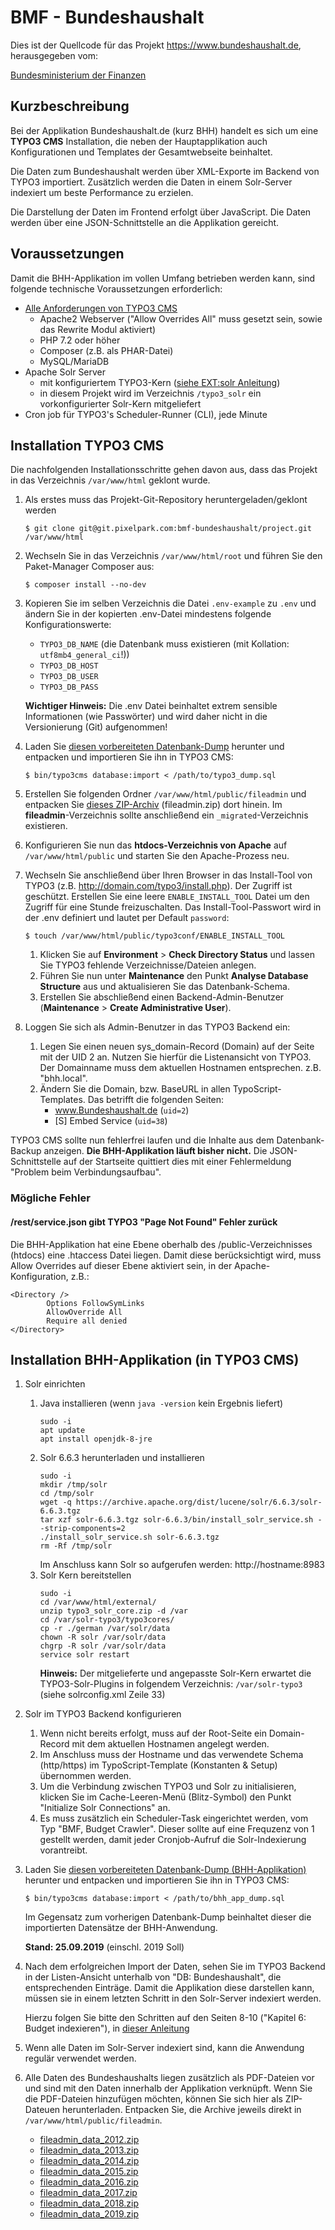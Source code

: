 # BMF - Bundeshaushalt

Dies ist der Quellcode für das Projekt https://www.bundeshaushalt.de, herausgegeben vom:

[Bundesministerium der Finanzen](https://www.bundesfinanzministerium.de)


## Kurzbeschreibung

Bei der Applikation Bundeshaushalt.de (kurz BHH) handelt es sich um eine **TYPO3 CMS** Installation,
die neben der Hauptapplikation auch Konfigurationen und Templates der Gesamtwebseite beinhaltet. 

Die Daten zum Bundeshaushalt werden über XML-Exporte im Backend von TYPO3 importiert. 
Zusätzlich werden die Daten in einem Solr-Server indexiert um beste Performance zu erzielen.

Die Darstellung der Daten im Frontend erfolgt über JavaScript. Die Daten werden über eine
JSON-Schnittstelle an die Applikation gereicht.


## Voraussetzungen

Damit die BHH-Applikation im vollen Umfang betrieben werden kann, sind folgende technische 
Voraussetzungen erforderlich:

- [Alle Anforderungen von TYPO3 CMS](https://docs.typo3.org/m/typo3/guide-installation/master/en-us/In-depth/SystemRequirements/Index.html)
    - Apache2 Webserver ("Allow Overrides All" muss gesetzt sein, sowie das Rewrite Modul aktiviert)
    - PHP 7.2 oder höher
    - Composer (z.B. als PHAR-Datei)
    - MySQL/MariaDB
- Apache Solr Server
    - mit konfiguriertem TYPO3-Kern ([siehe EXT:solr Anleitung](https://docs.typo3.org/typo3cms/extensions/solr/stable/GettingStarted/Solr.html))
    - in diesem Projekt wird im Verzeichnis ``/typo3_solr`` ein vorkonfigurierter Solr-Kern mitgeliefert
- Cron job für TYPO3's Scheduler-Runner (CLI), jede Minute
 

## Installation TYPO3 CMS

Die nachfolgenden Installationsschritte gehen davon aus, dass das Projekt in das Verzeichnis ``/var/www/html``
geklont wurde. 


1. Als erstes muss das Projekt-Git-Repository heruntergeladen/geklont werden
    ```
    $ git clone git@git.pixelpark.com:bmf-bundeshaushalt/project.git /var/www/html
    ```

2. Wechseln Sie in das Verzeichnis ``/var/www/html/root`` und führen Sie den Paket-Manager Composer aus:
    ```
   $ composer install --no-dev
    ```
   
3. Kopieren Sie im selben Verzeichnis die Datei ``.env-example`` zu ``.env`` und ändern Sie in der kopierten 
   .env-Datei mindestens folgende Konfigurationswerte:
   
    - ``TYPO3_DB_NAME`` (die Datenbank muss existieren (mit Kollation: ``utf8mb4_general_ci``!))
    - ``TYPO3_DB_HOST``
    - ``TYPO3_DB_USER``
    - ``TYPO3_DB_PASS``
    
    **Wichtiger Hinweis:** 
    Die .env Datei beinhaltet extrem sensible Informationen (wie Passwörter) und wird daher nicht in die
    Versionierung (Git) aufgenommen!
   

4. Laden Sie [diesen vorbereiteten Datenbank-Dump](https://github.com/Bundesfinanzministerium/Bundeshaushalt-Applikation/releases/download/2019-10/typo3_dump.zip) herunter und entpacken und importieren Sie ihn in TYPO3 CMS:
    ```
    $ bin/typo3cms database:import < /path/to/typo3_dump.sql
    ```

5. Erstellen Sie folgenden Ordner ``/var/www/html/public/fileadmin`` und entpacken Sie [dieses ZIP-Archiv](https://github.com/Bundesfinanzministerium/Bundeshaushalt-Applikation/releases/download/2019-10/fileadmin.zip)
   (fileadmin.zip) dort hinein. Im **fileadmin**-Verzeichnis sollte anschließend ein ``_migrated``-Verzeichnis existieren.

6. Konfigurieren Sie nun das **htdocs-Verzeichnis von Apache** auf ``/var/www/html/public`` und starten Sie den
   Apache-Prozess neu.

7. Wechseln Sie anschließend über Ihren Browser in das Install-Tool von TYPO3 (z.B. http://domain.com/typo3/install.php). 
   Der Zugriff ist geschützt. Erstellen Sie eine leere ``ENABLE_INSTALL_TOOL`` Datei um den Zugriff für eine Stunde 
   freizuschalten. Das Install-Tool-Passwort wird in der .env definiert und lautet per Default ``password``:
    ```
    $ touch /var/www/html/public/typo3conf/ENABLE_INSTALL_TOOL
    ```
   
    1. Klicken Sie auf **Environment** > **Check Directory Status** und lassen Sie TYPO3 fehlende Verzeichnisse/Dateien
       anlegen.
    2. Führen Sie nun unter **Maintenance** den Punkt **Analyse Database Structure** aus und aktualisieren Sie das
       Datenbank-Schema.
    3. Erstellen Sie abschließend einen Backend-Admin-Benutzer (**Maintenance** > **Create Administrative User**).

8. Loggen Sie sich als Admin-Benutzer in das TYPO3 Backend ein:

    1. Legen Sie einen neuen sys_domain-Record (Domain) auf der Seite mit der UID 2 an. Nutzen Sie hierfür die
       Listenansicht von TYPO3. Der Domainname muss dem aktuellen Hostnamen entsprechen. z.B. "bhh.local".
    2. Ändern Sie die Domain, bzw. BaseURL in allen TypoScript-Templates. Das betrifft die folgenden Seiten: 
        - www.Bundeshaushalt.de (``uid=2``)
        - [S] Embed Service (``uid=38``)
   
   
TYPO3 CMS sollte nun fehlerfrei laufen und die Inhalte aus dem Datenbank-Backup anzeigen. 
**Die BHH-Applikation läuft bisher nicht.** Die JSON-Schnittstelle auf der Startseite quittiert dies mit einer
Fehlermeldung "Problem beim Verbindungsaufbau".

### Mögliche Fehler

#### /rest/service.json gibt TYPO3 "Page Not Found" Fehler zurück

Die BHH-Applikation hat eine Ebene oberhalb des /public-Verzeichnisses (htdocs) eine .htaccess Datei liegen.
Damit diese berücksichtigt wird, muss Allow Overrides auf dieser Ebene aktiviert sein, in der Apache-Konfiguration, z.B.:

```
<Directory />
        Options FollowSymLinks
        AllowOverride All
        Require all denied
</Directory>
```


## Installation BHH-Applikation (in TYPO3 CMS)

1. Solr einrichten
    1. Java installieren (wenn ``java -version`` kein Ergebnis liefert)
        ```
        sudo -i
        apt update
        apt install openjdk-8-jre
        ```
    2. Solr 6.6.3 herunterladen und installieren
        ```
        sudo -i
        mkdir /tmp/solr
        cd /tmp/solr
        wget -q https://archive.apache.org/dist/lucene/solr/6.6.3/solr-6.6.3.tgz
        tar xzf solr-6.6.3.tgz solr-6.6.3/bin/install_solr_service.sh --strip-components=2
        ./install_solr_service.sh solr-6.6.3.tgz
        rm -Rf /tmp/solr
        ```
       Im Anschluss kann Solr so aufgerufen werden: http://hostname:8983
    3. Solr Kern bereitstellen
        ```
        sudo -i
        cd /var/www/html/external/
        unzip typo3_solr_core.zip -d /var
        cd /var/solr-typo3/typo3cores/
        cp -r ./german /var/solr/data
        chown -R solr /var/solr/data
        chgrp -R solr /var/solr/data
        service solr restart
        ```
       **Hinweis:** Der mitgelieferte und angepasste Solr-Kern erwartet die TYPO3-Solr-Plugins in folgendem Verzeichnis:
       ``/var/solr-typo3`` (siehe solrconfig.xml Zeile 33)

2. Solr im TYPO3 Backend konfigurieren
    1. Wenn nicht bereits erfolgt, muss auf der Root-Seite ein Domain-Record mit dem aktuellen Hostnamen angelegt werden.
    2. Im Anschluss muss der Hostname und das verwendete Schema (http/https) im TypoScript-Template (Konstanten & Setup) 
       übernommen werden.
    3. Um die Verbindung zwischen TYPO3 und Solr zu initialisieren, klicken Sie im Cache-Leeren-Menü (Blitz-Symbol) den
       Punkt "Initialize Solr Connections" an.
    4. Es muss zusätzlich ein Scheduler-Task eingerichtet werden, vom Typ "BMF, Budget Crawler". 
       Dieser sollte auf eine Frequzenz von 1 gestellt werden, damit jeder Cronjob-Aufruf die Solr-Indexierung vorantreibt.

3. Laden Sie [diesen vorbereiteten Datenbank-Dump (BHH-Applikation)](https://github.com/Bundesfinanzministerium/Bundeshaushalt-Applikation/releases/download/2019-10/bhh_app_dump.zip) herunter und entpacken und importieren Sie ihn in TYPO3 CMS:
    ```
    $ bin/typo3cms database:import < /path/to/bhh_app_dump.sql
    ```
   Im Gegensatz zum vorherigen Datenbank-Dump beinhaltet dieser die importierten Datensätze der BHH-Anwendung.
   
   **Stand: 25.09.2019** (einschl. 2019 Soll)

4. Nach dem erfolgreichen Import der Daten, sehen Sie im TYPO3 Backend in der Listen-Ansicht unterhalb von 
   "DB: Bundeshaushalt", die entsprechenden Einträge. Damit die Applikation diese darstellen kann, müssen sie in
   einem letzten Schritt in den Solr-Server indexiert werden.
   
   Hierzu folgen Sie bitte den Schritten auf den Seiten 8-10 ("Kapitel 6: Budget indexieren"), in [dieser Anleitung](https://github.com/Bundesfinanzministerium/Bundeshaushalt-Applikation/releases/download/2019-10/anleitung-bhh-import.pdf)  

5. Wenn alle Daten im Solr-Server indexiert sind, kann die Anwendung regulär verwendet werden.

6. Alle Daten des Bundeshaushalts liegen zusätzlich als PDF-Dateien vor und sind mit den Daten innerhalb der Applikation
   verknüpft. Wenn Sie die PDF-Dateien hinzufügen möchten, können Sie sich hier als ZIP-Dateuen herunterladen. 
   Entpacken Sie, die Archive jeweils direkt in ``/var/www/html/public/fileadmin``.
   
   -  [fileadmin_data_2012.zip](https://github.com/Bundesfinanzministerium/Bundeshaushalt-Applikation/releases/download/2019-10/fileadmin_data_2012.zip)
   -  [fileadmin_data_2013.zip](https://github.com/Bundesfinanzministerium/Bundeshaushalt-Applikation/releases/download/2019-10/fileadmin_data_2013.zip)
   -  [fileadmin_data_2014.zip](https://github.com/Bundesfinanzministerium/Bundeshaushalt-Applikation/releases/download/2019-10/fileadmin_data_2014.zip)
   -  [fileadmin_data_2015.zip](https://github.com/Bundesfinanzministerium/Bundeshaushalt-Applikation/releases/download/2019-10/fileadmin_data_2015.zip)
   -  [fileadmin_data_2016.zip](https://github.com/Bundesfinanzministerium/Bundeshaushalt-Applikation/releases/download/2019-10/fileadmin_data_2016.zip)
   -  [fileadmin_data_2017.zip](https://github.com/Bundesfinanzministerium/Bundeshaushalt-Applikation/releases/download/2019-10/fileadmin_data_2017.zip)
   -  [fileadmin_data_2018.zip](https://github.com/Bundesfinanzministerium/Bundeshaushalt-Applikation/releases/download/2019-10/fileadmin_data_2018.zip)
   -  [fileadmin_data_2019.zip](https://github.com/Bundesfinanzministerium/Bundeshaushalt-Applikation/releases/download/2019-10/fileadmin_data_2019.zip)
